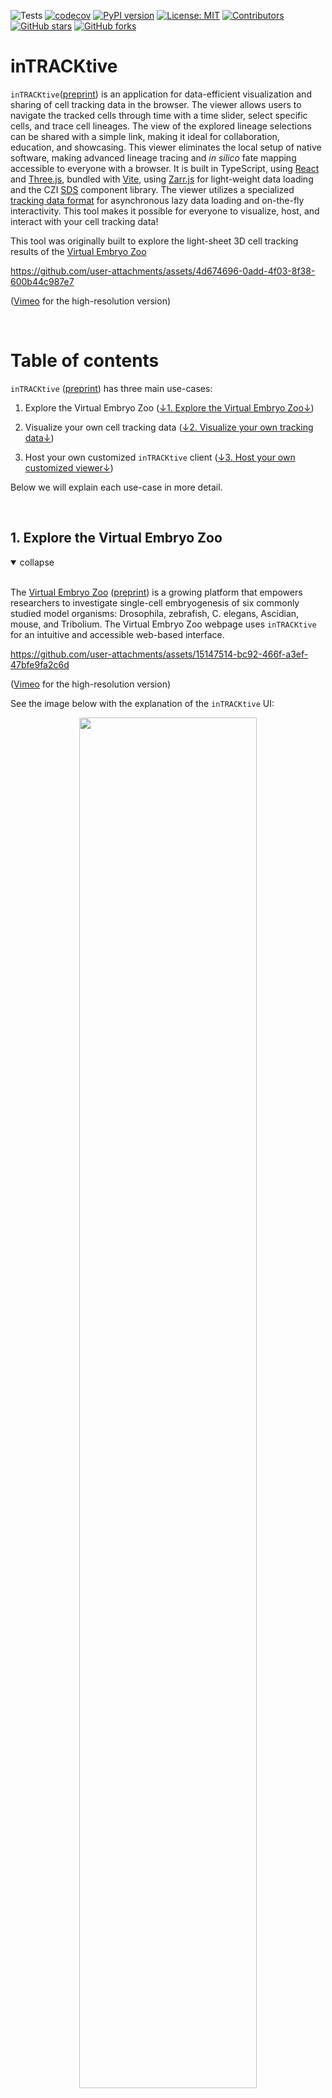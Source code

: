 ![Tests](https://github.com/royerlab/inTRACKtive/actions/workflows/python-lint-and-test.yml/badge.svg)
[![codecov](https://codecov.io/gh/royerlab/inTRACKtive/branch/main/graph/badge.svg)](https://codecov.io/gh/royerlab/inTRACKtive)
[![PyPI version](https://badge.fury.io/py/intracktive.svg?cache_bust=1)](https://badge.fury.io/py/intracktive)
[![License: MIT](https://img.shields.io/badge/License-MIT-yellow.svg)](https://opensource.org/licenses/MIT)
[![Contributors](https://img.shields.io/github/contributors-anon/royerlab/inTRACKtive)](https://github.com/royerlab/inTRACKtive/graphs/contributors)
[![GitHub stars](https://img.shields.io/github/stars/royerlab/inTRACKtive?style=social)](https://github.com/royerlab/inTRACKtive/)
[![GitHub forks](https://img.shields.io/github/forks/royerlab/inTRACKtive?style=social)](https://git:hub.com/royerlab/inTRACKtive/)

# inTRACKtive

`inTRACKtive`([preprint](https://www.biorxiv.org/content/10.1101/2024.10.18.618998v1)) is an application for data-efficient visualization and sharing of cell tracking data in the browser. The viewer allows users to navigate the tracked cells through time with a time slider, select specific cells, and trace cell lineages. The view of the explored lineage selections can be shared with a simple link, making it ideal for collaboration, education, and showcasing. This viewer eliminates the local setup of native software, making advanced lineage tracing and *in silico* fate mapping accessible to everyone with a browser. It is built in TypeScript, using [React](https://react.dev/) and
[Three.js](https://threejs.org/), bundled with [Vite](https://vitejs.dev/), using [Zarr.js](https://github.com/gzuidhof/zarr.js) for light-weight data loading and the CZI [SDS](https://github.com/chanzuckerberg/sci-components?tab=readme-ov-file) component library. The viewer utilizes a specialized [tracking data format](public/docs/file_format.md) for asynchronous lazy data loading and on-the-fly interactivity. This tool makes it possible for everyone to visualize, host, and interact with your cell tracking data!

This tool was originally built to explore the light-sheet 3D cell tracking results of the [Virtual Embryo Zoo](https://virtual-embryo-zoo.sf.czbiohub.org/)

https://github.com/user-attachments/assets/4d674696-0add-4f03-8f38-600b44c987e7

(<a href="https://vimeo.com/1019958933/a61cfa4120">Vimeo</a> for the high-resolution version)

<br/>

# Table of contents
`inTRACKtive` ([preprint](https://www.biorxiv.org/content/10.1101/2024.10.18.618998v1)) has three main use-cases: 

1. Explore the Virtual Embryo Zoo ([↓1. Explore the Virtual Embryo Zoo↓](#1-explore-the-virtual-embryo-zoo))

2. Visualize your own cell tracking data ([↓2. Visualize your own tracking data↓](#2-visualize-your-own-cell-tracking-data))

3. Host your own customized `inTRACKtive` client ([↓3. Host your own customized viewer↓](#3-host-your-own-customized-viewer))

Below we will explain each use-case in more detail.

<br/>


## 1. Explore the Virtual Embryo Zoo

<details open>
    <summary>collapse</summary></br>

The [Virtual Embryo Zoo](https://virtual-embryo-zoo.sf.czbiohub.org/) ([preprint](https://www.biorxiv.org/content/10.1101/2024.10.18.618998v1)) is a growing platform that empowers researchers to investigate single-cell embryogenesis of six commonly studied model organisms: Drosophila, zebrafish, C. elegans, Ascidian, mouse, and Tribolium. The Virtual Embryo Zoo webpage uses `inTRACKtive` for an intuitive and accessible web-based interface.


https://github.com/user-attachments/assets/15147514-bc92-466f-a3ef-47bfe9fa2c6d

(<a href="https://vimeo.com/1019959289/edfcb4d6a7">Vimeo</a> for the high-resolution version)

See the image below with the explanation of the `inTRACKtive` UI: 

<p align="center">
  <img src="/public/docs/images/UI_overview.png" width="75%">
  <p align="center">
    <em>Figure 1 - UI overview</em>
  </p>
</p>

([↑Back to table of contents↑](#table-of-contents))

</details><br/>




## 2. Visualize your own cell tracking data 

<details open>
    <summary>collapse</summary></br>

We tried to make it as easy as possible to visualize your own data with `inTRACKtive`, there are currently three pathways you can follow: _i_) use the command-line interface for data conversion and hosting, _ii_) open `inTRACKtive` from the napari plugin, or _iii_) from a Jupyter Notebook. All three options are outlined below, after the note regarding the file format. 


#### Note: Tracking data format

In order to view your own cell tracking data with `inTRACKtive`, make sure your data is in the following format (which is the standard [Ultrack](https://github.com/royerlab/ultrack) format):

```
|   track_id |   t |   z |   y |   x |   parent_track_id |
|-----------:|----:|----:|----:|----:|------------------:|
|          1 |   0 | 361 | 415 | 266 |                -1 |
|          1 |   1 | 364 | 419 | 269 |                -1 |
|          2 |   2 | 331 | 421 | 259 |                 1 |
|          2 |   3 | 335 | 397 | 265 |                 1 |
|          2 |   4 | 334 | 390 | 275 |                 1 |
|          3 |   2 | 422 | 405 | 291 |                 1 |
|          3 |   3 | 423 | 400 | 300 |                 1 |
|          3 |   4 | 419 | 398 | 302 |                 1 |
```

where `track_id` is the label of each track (consistent over time), and `parent_track_id` the `track_id` of the parent cell after cell division (a `parent_track_id` of `-1` indicates that the cell has no parent. The absence of this column in the tracking data assumes that there are no cell divisions). In this example, cell `1` divides into cells `2` and `3` in at `t=2`. Make sure that `t` is continuous and starts at `0` and that `track_id` is integer-valued and starts from `1`. This can be in a `csv` format, or `pandas.DataFrame`, or anything equivalent. Note that the order of the columns is not important, since they are accessed by name. We are working on conversion script from popular cell tracking algorithms into our format, they will be available soon.

For `inTRACKtive`, the data described above needs to be converted into our specialized Zarr format. We have python and command-line functions (see below at point _i_), while the napari and Jupyter Notebook solutions do this under the hood. 

The common first step for all three approaches is to start with a clean conda environment, and git install the package: 

```
conda create -n intracktive python
conda activate intracktive
pip install intracktive
```

---

### i) Command-line interface to convert and host your own data for `inTRACKtive`

This approach consists of two steps: converting the tracking data into our specialized Zarr format, and hosting the data to make it accessible for the browser. 

For the first step, we assume your cell tracking data is saved as `tracks.csv` (or `tracks.parquet`) in the format as described above (5-6 columns, with column names: `track_id, t, (z), y, x, (parent_track_id)]`), where `z` and `parent_track_id` are optional (no `z` column assumes 2D data, and no `parent_track_id` column assumes no cell divisions). This `tracks.csv` file can be converted to our Zarr format using the following command-line function (found in [/python/src/intracktive/convert.py](/python/src/intracktive/convert.py)):

```
intracktive convert --input_file /path/to/tracks.csv
```

This function converts `tracks.csv` to `tracks_bundle.zarr` (if interested, see the [Zarr format](public/docs/file_format.md)). Change `/path/to/tracks.csv` into the actual path to your `tracks.csv`. By default, `tracks_bundle.zarr` is saved in the same directory as `tracks.csv`, unless `--out_dir` is specified as the extra parameter to the function call (see the [function itself](python/src/intracktive/convert.py) for more details). The conversion script works for 2D and 3D datasets (when the column `z` is not present, a 2D dataset is assumed, i.e., all `z`-values will be set to 0)

By default, all the cells are represented by equally-sized dots in `inTRACKtive`. The conversion script has the option of giving each cell a different size. For this: 1) make sure `tracks.csv` has an extra column named `radius`, and 2) use the flag `--add_radius` when calling the conversion script:

```
intracktive convert --input_file path/to/tracks.csv --add_radius
```

Or use `intracktive convert --help` for the documentation on the inputs and outputs

Additionally, inTRACKtive has the option of giving each cell a different color based on provided data attributes (see the example [Jupyter Notebook (`/napari/src/intracktive/examples`)](/python/src/intracktive/examples/notebook1_inTRACKtive_from_notebook.ipynb)). One can add any attributes to the Zarr file, as long as they are present as columns in the `tracks.csv` tracking data. Using the following command-line interface, you can add one/multiple/all columns as attributes to the data:
```
#add specific column as attribute
intracktive convert --input_file path/to/file.csv --add_attribute cell_size

#add multiple columns as attributes
intracktive convert --input_file path/to/file.csv --add_attribute cell_size,time,diameter,color

#add all columns as attributes
intracktive convert --input_file path/to/tracks.csv --add_all_attributes
```
When using `add_all_attributes`, the code will add all given columns as an attribute, apart from the default columns (`track_id`, `t`, `z`, `y`, `x`, and `parent_track_id`). If desired, one can manually add these columns as attributes using `add_attribute x`,  for example. The conversion script will detect whether each provided column represents a categorical or continuous attribute. This information is saved in the Zarr attributes information and loaded by inTRACKtive to use the appropriate colormap. 

In order for the viewer to access the data, the data must be hosted at a location the browser can access. For testing and visualizing data on your own computer, the easiest way is to host the data via `localhost`. This repository contains a [tool](python/src/intracktive//server.py) to host the data locally:

```
intracktive serve path/to/data
```

where `path/to/data` is the full path to the folder containing your data (e.g., `tracks_bundle.zarr`). Note that the path should **not** include the Zarr filename, so if the `tracks_bundle.zarr` is located in your Downloads folder, use `intracktive server ~/Downloads`. The tool will create a `localhost` with a name similar to `http://127.0.0.1:8000/`. 

Open this link in the browser, navigate to the exact dataset, right-click on the dataset (`tracks-bundle.zarr`) and `copy link` (depending on the browser). Then, open [the `inTRACKtive` viewer](https://intracktive.sf.czbiohub.org/), paste the copied link into the viewer (use the :globe_with_meridians: icon in the lower-left corner), and visualize your own data!

---

### ii) Open `inTRACKtive` using a Jupyter Notebook

To make the previous two processes (conversion + hosting data) easier, we compiled them into a single python function, which is demonstrated in a [Jupyter Notebook (`/napari/src/intracktive/examples`)](/python/src/intracktive/examples/notebook1_inTRACKtive_from_notebook.ipynb). 

```
dataframe_to_browser(data, zarr_dir)
```
where `data` is a `pandas.DataFrame` containing the tracking data, and `zarr_dir` is a directory on your computer to save the Zarr file. The `dataframe_to_browser` function, under the hood, sequentially: 1) converts pd.dataFrame to Zarr,  2) saves the Zarr in the specified location, 3) spins up a localhost at that location, and 4) launches a browser window of `inTRACKtive` with as dataUrl the zarr in the localhost. All in a function call. 

> ⚠️ Currently `dataframe_to_browser` only works for Chrome and Firefox

### iii) Open `inTRACKtive` using the napari widget

Using the same capabilities of the `dataframe_to_browser`, we made a [napari](https://napari.org/stable/) widget. The widget (`intracktiveWidget`) is part of the Python package after `pip install`, and automatically shows up in the napari widget list (`plugins>inTRACKtive`). To keep the `inTRACKtive` python package light-weight, napari is not listed as one of its dependencies. To make use of the napari widget, please `pip install napari[all]` in the same conda environment as `inTRACKtive`. The widget takes the tracking data from a [`tracks`](https://napari.org/dev/howtos/layers/tracks.html) layer in napari and opens an `inTRACKtive` browser window with the data. We provide an example of how to use the widget in a [Jupyter Notebook (`/napari/src/intracktive/examples`)](/python/src/intracktive/examples/notebook2_inTRACKtive_from_napari.ipynb). 

<p align="center">
  <img src="/public/docs/images/napari_widget.png" width="75%">
  <p align="center">
    <em>Figure 2 - the inTRACKtive napari widget</em>
  </p>
</p>

Some notes: 
- The user can select a tracks layer to open in `inTRACKtive`
- The user can choose the directory where to save the Zarr (either provide a directory, or leave blank, and the widget will save in a temporary location)

> ⚠️ Note that when viewing a dataset that is hosted locally, sharing the dataset with someone else via the "shareable URL" option does not work, since the dataset only exists locally. Either share the dataset, or deposit the data on a public repository (examples: lab/university website, a public partition on a local cluster (HPC), AWS S3 bucket, Github Pages, Google Cloud Storage, etc)  

([↑Back to table of contents↑](#table-of-contents))



</details><br/>




## 3. Host your own customized viewer

<details open>
    <summary>collapse</summary></br>

If you want to host your own customizable `inTRACKtive`, we recommend to `fork` the repo. To run the viewer locally, you need to install with `npm`:

```
npm install
```

Then, you can run the development server with:

```
npm run dev
```

For testing, use `npm run test` or `npm run coverage`


To customize the viewer, personalize the settings by simply changing elements in `CONFIG.json`. The following settings can be changed: 

- branding:
    - name (`"University of XX"`)
    - path to logo (`"/path/to/logo.png"`)
- data:
    - path to default dataset (`"https://public/XXX_bundle.zarr/"`)
- parameters:
    - max number of points allowed to select, before warning pops up (`100`)
    - colormap of the track highlights (`"viridis-inferno"`)
    - size of points (`0.1`)
    - color of the cells (`[0, 0.8, 0.8]`) = cyan
    - color of the selected cells (`[0.9, 0, 0.9]`) = pink
    - color of the previewed cells (`[0.8, 0.8, 0]`) = yellow

Of course, any other setting can be personalized by actively changing the code of `inTRACKtive`. For more technical details check the [architecture documentation](public/docs/architecture.md) of the application.

([↑Back to table of contents↑](#table-of-contents))

</details><br/>







# Collaborators
This tool has been developed by the [Loïc A. Royer Group](https://www.czbiohub.org/royer/) from the [Chan Zuckerberg Biohub San Francisco](https://www.czbiohub.org/sf/) and the [Chan Zuckerberg Initiative](https://chanzuckerberg.com).

Team: 
- [Teun A.P.M. Huijben](https://github.com/TeunHuijben)
- [Ashley Anderson](https://github.com/aganders3)
- [Andy Sweet](https://github.com/andy-sweet)
- [Erin Hoops](https://github.com/ehoops-cz)
- [Connor Larsen](https://github.com/clarsen-czi)
- [Kyle Awayan](https://github.com/kyleawayan)
- [Jordão Bragantini](https://github.com/JoOkuma)
- [Chi-Li Chiu](https://github.com/chili-chiu)
- [Loïc A. Royer](https://github.com/royerloic)

<br/>


# Contact us
If you have any questions, requests, or awesome ideas, please contact us:

Teun Huijben (teun.huijben@czbiohub.org / [Twitter/X](https://x.com/TeunHuijben))

Loïc A. Royer (loic.royer@czbiohub.org / [Twitter/X](https://x.com/loicaroyer/))

<br/>


# Citation

If you use `inTRACKtive` in your research, please cite the following [preprint](https://www.biorxiv.org/content/10.1101/2024.10.18.618998v1):
```
@article {Huijben2024.10.18.618998,
	author = {Huijben, Teun A.P.M. and Anderson, Ashley G. and Sweet, Andrew and Hoops, Erin and Larsen, Connor and Awayan, Kyle and Bragantini, Jordao and Chiu, Chi-Li and Royer, Loic A.},
	title = {inTRACKtive - A Web-Based Tool for Interactive Cell Tracking Visualization},
	year = {2024},
	doi = {10.1101/2024.10.18.618998},
	publisher = {Cold Spring Harbor Laboratory},
	URL = {https://www.biorxiv.org/content/early/2024/10/20/2024.10.18.618998},
	journal = {bioRxiv}
}
```

<br/>
